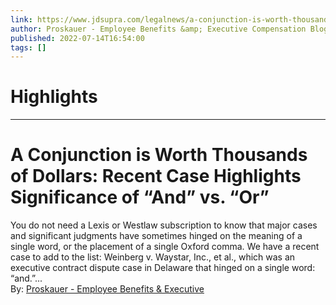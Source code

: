 ```yaml
---
link: https://www.jdsupra.com/legalnews/a-conjunction-is-worth-thousands-of-9370588/
author: Proskauer - Employee Benefits &amp; Executive Compensation Blog
published: 2022-07-14T16:54:00
tags: []
---
```

# Highlights


---
# A Conjunction is Worth Thousands of Dollars: Recent Case Highlights Significance of “And” vs. “Or”
You do not need a Lexis or Westlaw subscription to know that major cases and significant judgments have sometimes hinged on the meaning of a single word, or the placement of a single Oxford comma. We have a recent case to add to the list: Weinberg v. Waystar, Inc., et al., which was an executive contract dispute case in Delaware that hinged on a single word: “and.”...  
By: [Proskauer - Employee Benefits & Executive](https://www.jdsupra.com/profile/proskauer_employee_benefits_executive_compensation/)